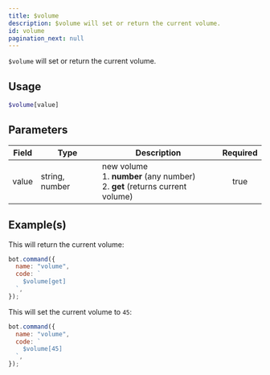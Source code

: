```yaml
---
title: $volume
description: $volume will set or return the current volume.
id: volume
pagination_next: null
---
```


`$volume` will set or return the current volume.

## Usage

```php
$volume[value]
```

## Parameters

| Field | Type           | Description                                                                             | Required |
| ----- | -------------- | --------------------------------------------------------------------------------------- | :------: |
| value | string, number | new volume <br /> 1. **number** (any number) <br /> 2. **get** (returns current volume) |   true   |

## Example(s)

This will return the current volume:

```javascript
bot.command({
  name: "volume",
  code: `
    $volume[get]
  `,
});
```

This will set the current volume to `45`:

```javascript
bot.command({
  name: "volume",
  code: `
    $volume[45]
  `,
});
```
